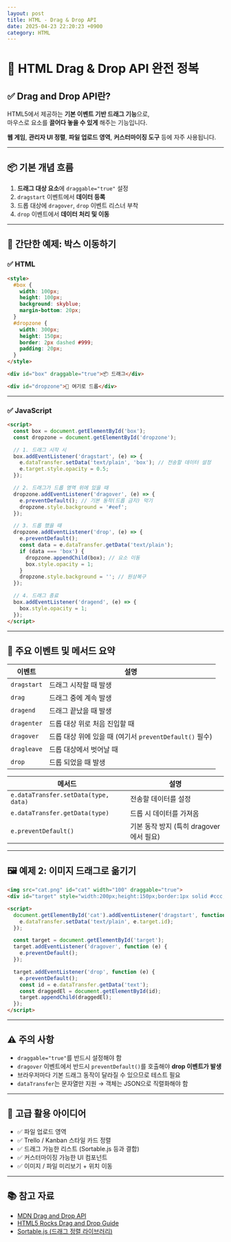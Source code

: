 ```yaml
---
layout: post
title: HTML - Drag & Drop API
date: 2025-04-23 22:20:23 +0900
category: HTML
---
```

# 🎯 HTML Drag & Drop API 완전 정복

## ✅ Drag and Drop API란?

HTML5에서 제공하는 **기본 이벤트 기반 드래그 기능**으로,  
마우스로 요소를 **끌어다 놓을 수 있게** 해주는 기능입니다.

**웹 게임**, **관리자 UI 정렬**, **파일 업로드 영역**, **커스터마이징 도구** 등에 자주 사용됩니다.

---

## 📦 기본 개념 흐름

1. **드래그 대상 요소**에 `draggable="true"` 설정
2. `dragstart` 이벤트에서 **데이터 등록**
3. 드롭 대상에 `dragover`, `drop` 이벤트 리스너 부착
4. `drop` 이벤트에서 **데이터 처리 및 이동**

---

## 🔨 간단한 예제: 박스 이동하기

### ✅ HTML

```html
<style>
  #box {
    width: 100px;
    height: 100px;
    background: skyblue;
    margin-bottom: 20px;
  }
  #dropzone {
    width: 300px;
    height: 150px;
    border: 2px dashed #999;
    padding: 20px;
  }
</style>

<div id="box" draggable="true">📦 드래그</div>

<div id="dropzone">🎯 여기로 드롭</div>
```

---

### ✅ JavaScript

```html
<script>
  const box = document.getElementById('box');
  const dropzone = document.getElementById('dropzone');

  // 1. 드래그 시작 시
  box.addEventListener('dragstart', (e) => {
    e.dataTransfer.setData('text/plain', 'box'); // 전송할 데이터 설정
    e.target.style.opacity = 0.5;
  });

  // 2. 드래그가 드롭 영역 위에 있을 때
  dropzone.addEventListener('dragover', (e) => {
    e.preventDefault(); // 기본 동작(드롭 금지) 막기
    dropzone.style.background = '#eef';
  });

  // 3. 드롭 했을 때
  dropzone.addEventListener('drop', (e) => {
    e.preventDefault();
    const data = e.dataTransfer.getData('text/plain');
    if (data === 'box') {
      dropzone.appendChild(box); // 요소 이동
      box.style.opacity = 1;
    }
    dropzone.style.background = ''; // 원상복구
  });

  // 4. 드래그 종료
  box.addEventListener('dragend', (e) => {
    box.style.opacity = 1;
  });
</script>
```

---

## 📌 주요 이벤트 및 메서드 요약

| 이벤트 | 설명 |
|--------|------|
| `dragstart` | 드래그 시작할 때 발생 |
| `drag` | 드래그 중에 계속 발생 |
| `dragend` | 드래그 끝났을 때 발생 |
| `dragenter` | 드롭 대상 위로 처음 진입할 때 |
| `dragover` | 드롭 대상 위에 있을 때 (여기서 `preventDefault()` 필수) |
| `dragleave` | 드롭 대상에서 벗어날 때 |
| `drop` | 드롭 되었을 때 발생 |

| 메서드 | 설명 |
|--------|------|
| `e.dataTransfer.setData(type, data)` | 전송할 데이터를 설정 |
| `e.dataTransfer.getData(type)` | 드롭 시 데이터를 가져옴 |
| `e.preventDefault()` | 기본 동작 방지 (특히 dragover에서 필요) |

---

## 🖼️ 예제 2: 이미지 드래그로 옮기기

```html
<img src="cat.png" id="cat" width="100" draggable="true">
<div id="target" style="width:200px;height:150px;border:1px solid #ccc;">🐾 Drop Zone</div>

<script>
  document.getElementById('cat').addEventListener('dragstart', function (e) {
    e.dataTransfer.setData('text/plain', e.target.id);
  });

  const target = document.getElementById('target');
  target.addEventListener('dragover', function (e) {
    e.preventDefault();
  });

  target.addEventListener('drop', function (e) {
    e.preventDefault();
    const id = e.dataTransfer.getData('text');
    const draggedEl = document.getElementById(id);
    target.appendChild(draggedEl);
  });
</script>
```

---

## ⚠️ 주의 사항

- `draggable="true"`를 반드시 설정해야 함
- `dragover` 이벤트에서 반드시 `preventDefault()`를 호출해야 **drop 이벤트가 발생**
- 브라우저마다 기본 드래그 동작이 달라질 수 있으므로 테스트 필요
- `dataTransfer`는 문자열만 지원 → 객체는 JSON으로 직렬화해야 함

---

## 🧪 고급 활용 아이디어

- ✅ 파일 업로드 영역
- ✅ Trello / Kanban 스타일 카드 정렬
- ✅ 드래그 가능한 리스트 (Sortable.js 등과 결합)
- ✅ 커스터마이징 가능한 UI 컴포넌트
- ✅ 이미지 / 파일 미리보기 + 위치 이동

---

## 📚 참고 자료

- [MDN Drag and Drop API](https://developer.mozilla.org/en-US/docs/Web/API/HTML_Drag_and_Drop_API)
- [HTML5 Rocks Drag and Drop Guide](https://www.html5rocks.com/en/tutorials/dnd/basics/)
- [Sortable.js (드래그 정렬 라이브러리)](https://github.com/SortableJS/Sortable)